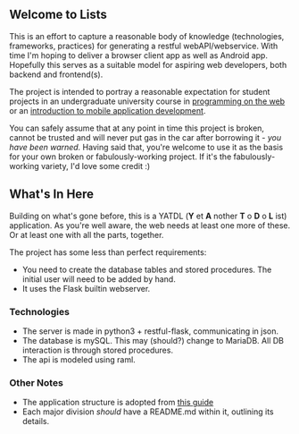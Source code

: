 ## Welcome to Lists
This is an effort to capture a reasonable body of knowledge (technologies, frameworks, practices) for generating a restful webAPI/webservice. With time I'm hoping to deliver a browser client app as well as Android app. Hopefully this serves as a suitable model for aspiring web developers, both backend and frontend(s).

The project is intended to portray a reasonable expectation for student projects in an undergraduate university course in [programming on the web](http://www.unb.ca/academics/calendar/undergraduate/current/frederictoncourses/informationsystems/info-3103.html) or an [introduction to mobile application development](http://www.unb.ca/academics/calendar/undergraduate/current/frederictoncourses/computer-science/cs-2063.html).

You can safely assume that at any point in time this project is broken, cannot be trusted and will never put gas in the car after borrowing it - _you have been warned._ Having said that,
you're welcome to use it as the basis for your own broken or fabulously-working project. If it's the fabulously-working variety, I'd love some credit :)

## What's In Here

Building on what's gone before, this is a YATDL (**Y** et **A** nother **T** o **D** o **L** ist) application. As you're well aware, the web needs at least one more of these. Or at least one with all the parts, together.

The project has some less than perfect requirements:
+ You need to create the database tables and stored procedures. The initial user will need to be added by hand.
+ It uses the Flask builtin webserver.

### Technologies
+ The server is made in python3 + restful-flask, communicating in json.
+ The database is mySQL. This may (should?) change to MariaDB. All DB interaction is through stored procedures.
+ The api is modeled using raml.

### Other Notes
+ The application structure is adopted from [this guide](https://flask-restful.readthedocs.io/en/0.3.5/intermediate-usage.html)
+ Each major division _should_ have a README.md within it, outlining its details.
